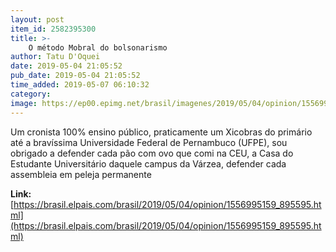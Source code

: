 ```yaml
---
layout: post
item_id: 2582395300
title: >-
    O método Mobral do bolsonarismo
author: Tatu D'Oquei
date: 2019-05-04 21:05:52
pub_date: 2019-05-04 21:05:52
time_added: 2019-05-07 06:10:32
category: 
image: https://ep00.epimg.net/brasil/imagenes/2019/05/04/opinion/1556995159_895595_1556996931_rrss_normal.jpg
---
```


Um cronista 100% ensino público, praticamente um Xicobras do primário até a bravíssima Universidade Federal de Pernambuco (UFPE), sou obrigado a defender cada pão com ovo que comi na CEU, a Casa do Estudante Universitário daquele campus da Várzea, defender cada assembleia em peleja permanente

**Link:** [https://brasil.elpais.com/brasil/2019/05/04/opinion/1556995159_895595.html](https://brasil.elpais.com/brasil/2019/05/04/opinion/1556995159_895595.html)

